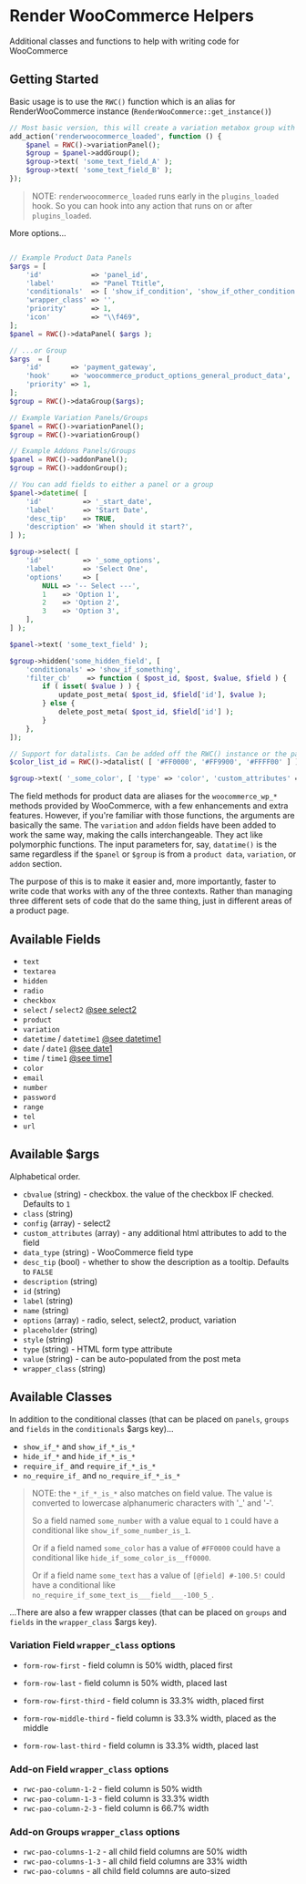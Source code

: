 # Render WooCommerce Helpers

Additional classes and functions to help with writing code for WooCommerce

## Getting Started

Basic usage is to use the `RWC()` function which is an alias for RenderWooCommerce instance (`RenderWooCommerce::get_instance()`)

```php
// Most basic version, this will create a variation metabox group with two text inputs
add_action('renderwoocommerce_loaded', function () {
    $panel = RWC()->variationPanel();
    $group = $panel->addGroup();
    $group->text( 'some_text_field_A' );
    $group->text( 'some_text_field_B' );
});

```

> NOTE: `renderwoocommerce_loaded` runs early in the `plugins_loaded` hook. So you can hook into any action that runs on or after `plugins_loaded`.

More options...

```php

// Example Product Data Panels
$args = [
    'id'            => 'panel_id',
    'label'         => "Panel Ttitle",
    'conditionals'  => [ 'show_if_condition', 'show_if_other_condition' ],
    'wrapper_class' => '',
    'priority'      => 1,
    'icon'          => "\\f469",
];
$panel = RWC()->dataPanel( $args );

// ...or Group
$args  = [
    'id'       => 'payment_gateway',
    'hook'     => 'woocommerce_product_options_general_product_data',
    'priority' => 1,
];
$group = RWC()->dataGroup($args);

// Example Variation Panels/Groups
$panel = RWC()->variationPanel();
$group = RWC()->variationGroup()

// Example Addons Panels/Groups
$panel = RWC()->addonPanel();
$group = RWC()->addonGroup();

// You can add fields to either a panel or a group
$panel->datetime( [
    'id'          => '_start_date',
    'label'       => 'Start Date',
    'desc_tip'    => TRUE,
    'description' => 'When should it start?',
] );

$group->select( [
    'id'          => '_some_options',
    'label'       => 'Select One',
    'options'     => [
        NULL => '-- Select ---',
        1    => 'Option 1',
        2    => 'Option 2',
        3    => 'Option 3',
    ],
] );

$panel->text( 'some_text_field' );

$group->hidden('some_hidden_field', [
    'conditionals' => 'show_if_something',
    'filter_cb'    => function ( $post_id, $post, $value, $field ) {
        if ( isset( $value ) ) {
            update_post_meta( $post_id, $field['id'], $value );
        } else {
            delete_post_meta( $post_id, $field['id'] );
        }
    },
]);

// Support for datalists. Can be added off the RWC() instance or the panel/group instance
$color_list_id = RWC()->datalist( [ '#FF0000', '#FF9900', '#FFFF00' ] );

$group->text( '_some_color', [ 'type' => 'color', 'custom_attributes' => [ 'list' => $color_list_id ], ] );

```

The field methods for product data are aliases for the `woocommerce_wp_*` methods provided by WooCommerce, with a few enhancements and extra features. However, if you're familiar with those functions, the arguments are basically the same. The `variation` and `addon` fields have been added to work the same way, making the calls interchangeable. They act like polymorphic functions. The input parameters for, say, `datatime()` is the same regardless if the `$panel` or `$group` is from a `product data`, `variation`, or `addon` section.

The purpose of this is to make it easier and, more importantly, faster to write code that works with any of the three contexts. Rather than managing three different sets of code that do the same thing, just in different areas of a product page.

## Available Fields

* `text`
* `textarea`
* `hidden`
* `radio`
* `checkbox`
* `select` / `select2` [@see select2](https://select2.org/)
* `product`
* `variation`
* `datetime` / `datetime1` [@see datetime1](https://developer.mozilla.org/en-US/docs/Web/HTML/Element/input/datetime-local)
* `date` / `date1` [@see date1](https://developer.mozilla.org/en-US/docs/Web/HTML/Element/input/date)
* `time` / `time1` [@see time1](https://developer.mozilla.org/en-US/docs/Web/HTML/Element/input/time)
* `color`
* `email`
* `number`
* `password`
* `range`
* `tel`
* `url`

## Available $args

Alphabetical order.

* `cbvalue` (string) - checkbox. the value of the checkbox IF checked. Defaults to `1`
* `class` (string)
* `config` (array) - select2
* `custom_attributes` (array) - any additional html attributes to add to the field
* `data_type` (string) - WooCommerce field type
* `desc_tip` (bool) - whether to show the description as a tooltip. Defaults to `FALSE`
* `description` (string)
* `id` (string)
* `label` (string)
* `name` (string)
* `options` (array) - radio, select, select2, product, variation
* `placeholder` (string)
* `style` (string)
* `type` (string) - HTML form type attribute
* `value` (string) - can be auto-populated from the post meta
* `wrapper_class` (string)

## Available Classes

In addition to the conditional classes (that can be placed on `panels`, `groups` and `fields` in the `conditionals` $args key)...

* `show_if_*` and `show_if_*_is_*`
* `hide_if_*` and `hide_if_*_is_*`
* `require_if_` and `require_if_*_is_*`
* `no_require_if_` and `no_require_if_*_is_*`

> NOTE: the `*_if_*_is_*` also matches on field value. The value is converted to lowercase alphanumeric characters with '_' and '-'.
>
> So a field named `some_number` with a value equal to `1` could have a conditional like `show_if_some_number_is_1`.
>
> Or if a field named `some_color` has a value of `#FF0000` could have a conditional like `hide_if_some_color_is__ff0000`.
>
> Or if a field name `some_text` has a value of `[@field] #-100.5!` could have a conditional like `no_require_if_some_text_is___field___-100_5_`.

...There are also a few wrapper classes (that can be placed on `groups` and `fields` in the `wrapper_class` $args key).

### Variation Field `wrapper_class` options

* `form-row-first` - field column is 50% width, placed first
* `form-row-last` - field column is 50% width, placed last


* `form-row-first-third` - field column is 33.3% width, placed first
* `form-row-middle-third` - field column is 33.3% width, placed as the middle
* `form-row-last-third` - field column is 33.3% width, placed last

### Add-on Field `wrapper_class` options

* `rwc-pao-column-1-2` - field column is 50% width
* `rwc-pao-column-1-3` - field column is 33.3% width
* `rwc-pao-column-2-3` - field column is 66.7% width

### Add-on Groups `wrapper_class` options

* `rwc-pao-columns-1-2` - all child field columns are 50% width
* `rwc-pao-columns-1-3` - all child field columns are 33% width
* `rwc-pao-columns` - all child field columns are auto-sized
